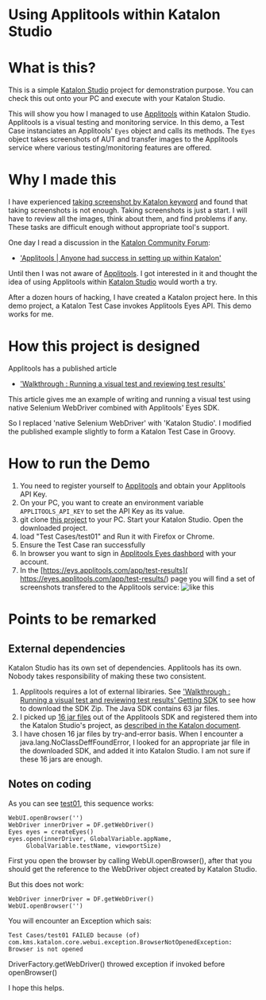 Using Applitools within Katalon Studio
===========

# What is this?

This is a simple [Katalon Studio](https://www.katalon.com/) project for demonstration purpose. You can check this out onto your PC and execute with your Katalon Studio.

This will show you how I managed to use [Applitools](https://applitools.com/) within Katalon Studio. Applitools is a visual testing and monitoring service. In this demo, a Test Case instanciates an Applitools' `Eyes` object and calls its methods. The `Eyes` object takes  screenshots of AUT and transfer images to the Applitools service where various testing/monitoring features are offered.

# Why I made this

I have experienced [taking screenshot by Katalon keyword](https://docs.katalon.com/display/KD/%5BWebUI%5D+Take+Screenshot) and found that taking screenshots is not enough. Taking screenshots is just a start. I will have to review all the images, think about them, and find problems if any. These tasks are difficult enough without appropriate tool's support.

One day I read a discussion in the [Katalon Community Forum](https://forum.katalon.com/discussions):

- ['Applitools | Anyone had success in setting up within Katalon'](https://forum.katalon.com/discussion/5628/applitools-anyone-had-success-in-setting-up-within-katalon)

Until then I was not aware of [Applitools](https://applitools.com/). I got interested in it and thought the idea of using Applitools within [Katalon Studio](https://www.katalon.com/) would worth a try.

After a dozen hours of hacking, I have created a Katalon project here. In this demo project, a Katalon Test Case invokes Applitools Eyes API. This demo works for me.

# How this project is designed

Applitools has a published article
- ['Walkthrough : Running a visual test and reviewing test results']( https://applitools.com/docs/topics/overview/walkthough-example.html)

This article gives me an example of writing and running a visual test using native Selenium WebDriver combined with Applitools' Eyes SDK.

So I replaced 'native Selenium WebDriver' with 'Katalon Studio'. I modified the published example slightly to form a Katalon Test Case in Groovy.

# How to run the Demo

1. You need to register yourself to [Applitools](https://applitools.com/users/register) and obtain your Applitools API Key.
2. On your PC, you want to create an environment variable `APPLITOOLS_API_KEY` to set the API Key as its value.
3. git clone [this project](https://github.com/kazurayam/UsingApplitoolsWithinKatalonStudio) to your PC. Start your Katalon Studio. Open the downloaded project.
4. load "Test Cases/test01" and Run it with Firefox or Chrome.
5. Ensure the Test Case ran successfully
6. In browser you want to sign in [Applitools Eyes dashbord](https://applitools.com/users/login) with your account.
7. In the [https://eys.applitools.com/app/test-results]( https://eyes.applitools.com/app/test-results/) page you will find a set of screenshots transfered to the Applitools service: ![like this](
    https://github.com/kazurayam/UsingApplitoolsWithinKatalonStudio/blob/master/docs/images/applitools_eys.PNG?raw=true)

# Points to be remarked

## External dependencies

Katalon Studio has its own set of dependencies. Applitools has its own. Nobody takes responsibility of making these two consistent.

1. Applitools requires a lot of external libiraries. See ['Walkthrough : Running a visual test and reviewing test results' Getting SDK]( https://applitools.com/docs/topics/overview/walkthough-example.html) to see how to download the SDK Zip. The Java SDK contains 63 jar files.
2. I picked up [16 jar files](https://github.com/kazurayam/UsingApplitoolsWithinKatalonStudio/tree/master/Drivers) out of the Applitools SDK and registered them into the Katalon Studio's project, as [described in the Katalon document](https://docs.katalon.com/display/KD/External+Libraries).
3. I have chosen 16 jar files by try-and-error basis. When I encounter a java.lang.NoClassDeffFoundError, I looked for an appropriate jar file in the downloaded SDK, and added it into Katalon Studio. I am not sure if these 16 jars are enough.

## Notes on coding

As you can see  [test01](https://github.com/kazurayam/UsingApplitoolsWithinKatalonStudio/blob/master/Scripts/test01/Script1523260020936.groovy), this sequence works:
```
WebUI.openBrowser('')
WebDriver innerDriver = DF.getWebDriver()
Eyes eyes = createEyes()
eyes.open(innerDriver, GlobalVariable.appName,
     GlobalVariable.testName, viewportSize)
```
First you open the browser by calling WebUI.openBrowser(), after that you should get the reference to the WebDriver object created by Katalon Studio.

But this does not work:
```
WebDriver innerDriver = DF.getWebDriver()
WebUI.openBrowser('')
```

You will encounter an Exception which sais:
```
Test Cases/test01 FAILED because (of) com.kms.katalon.core.webui.exception.BrowserNotOpenedException: Browser is not opened
```

DriverFactory.getWebDriver() throwed exception if invoked before openBrowser()



I hope this helps.
